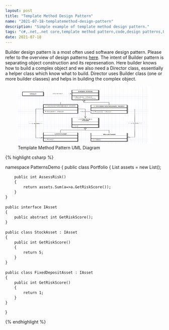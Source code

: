 ```yaml
---
layout: post
title: "Template Method Design Pattern"
name: "2021-07-18-templatemethod-design-pattern"
description: "Simple example of template method design pattern."
tags: "c#,.net,.net core,template method pattern,code,design patterns,UML,unified modeling language,technical article,blog,post"
date: 2021-07-18
---
```


<p>Builder design pattern is a most often used software design pattern. Please refer to the overview of design patterns <a href="http://srirangamv.github.io/blog/design-patterns-overview" title="sofware design patterns using c#" target="_blank">here</a>. The intent of Builder pattern is separating object construction and its represenation. Here builder knows how to build a complex object and we also need a Director class, essentially a helper class which know what to build. Director uses Builder class (one or more builder classes) and helps in building the complex object.</p>

<p>
    <figure>
      <img src="/images/TemplatemethodPattern.png" alt="Template Method Pattern UML Diagram" width="716px" height="185px" />
      <figcaption>Template Method Pattern UML Diagram</figcaption>
    </figure>    
</p>

{% highlight csharp %}

namespace PatternsDemo
{
    public class Portfolio
    {
        List<IAsset> assets = new List<IAsset>();

        public int AssessRisk()
        {
            return assets.Sum(a=>a.GetRiskScore());
        }
    }

    public interface IAsset
    {        
        public abstract int GetRiskScore();
    }

    public class StockAsset : IAsset
    {
        public int GetRiskScore()
        {
            return 5;
        }
    }

    public class FixedDepositAsset : IAsset
    {
        public int GetRiskScore()
        {
            return 1;
        }
    }
}

{% endhighlight %}